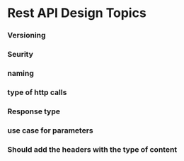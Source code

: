 # Rest API Design Topics

### Versioning
### Seurity
### naming
### type of http calls
### Response type
### use case for parameters
### Should add the headers with the type of content